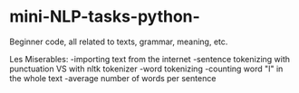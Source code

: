 # mini-NLP-tasks-python-
Beginner code, all related to texts, grammar, meaning, etc.

Les Miserables:
-importing text from the internet
-sentence tokenizing with punctuation VS with nltk tokenizer
-word tokenizing
-counting word "I" in the whole text
-average number of words per sentence
